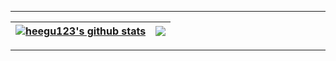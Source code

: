 </div>

<hr>

<div>

| <a href="https://github.com/heegu123/github-readme-stats"><img align="center" src="https://github-readme-stats.vercel.app/api?username=heegu123&count_private=true&theme=tokyonight&show_icons=true&include_all_commits=true&hide_border=true" alt="heegu123's github stats" /></a> | <a href="https://github.com/heegu123/github-readme-stats"><img align="center" src="https://github-readme-stats.vercel.app/api/top-langs/?username=heegu123&theme=tokyonight&show_icons=true" /></a> |
| ------------- | ------------- |

<hr>

</div>
